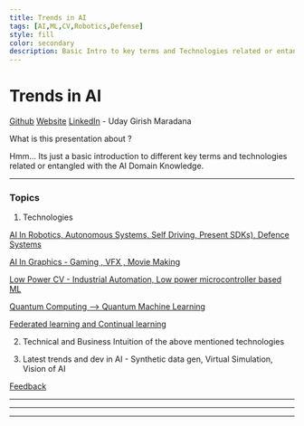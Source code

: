 ```yaml
---
title: Trends in AI
tags: [AI,ML,CV,Robotics,Defense]
style: fill
color: secondary
description: Basic Intro to key terms and Technologies related or entangled with AI domain knowledge.
---
```


# Trends in AI

[Github](https://github.com/udaygirish)           [Website](https://udaygirish.github.io)       [LinkedIn](https://www.linkedin.com/in/udaygirish-maradana/)                                                               - Uday Girish Maradana                                                                                                               

What is this presentation about ?

Hmm... Its just a basic introduction to different key terms and technologies related or entangled with the AI Domain Knowledge.

---

### Topics

1. Technologies 

[AI In Robotics, Autonomous Systems, Self Driving, Present SDKs), Defence Systems](Trends%20in%20AI%204edb2fd53a854f41a96e42fd9f71af78/AI%20In%20Robotics,%20Autonomous%20Systems,%20Self%20Driving,%20%20ac2c23df969f4908a88f2643b05beb04.md)

[AI In Graphics - Gaming , VFX , Movie Making](Trends%20in%20AI%204edb2fd53a854f41a96e42fd9f71af78/AI%20In%20Graphics%20-%20Gaming%20,%20VFX%20,%20Movie%20Making%20b697aac406304434bcfde653624c6649.md)

[Low Power CV - Industrial Automation, Low power microcontroller based ML](Trends%20in%20AI%204edb2fd53a854f41a96e42fd9f71af78/Low%20Power%20CV%20-%20Industrial%20Automation,%20Low%20power%20mi%203dfea7730a8a4a16854eb3f8b27dd425.md)

[Quantum Computing —> Quantum Machine Learning](Trends%20in%20AI%204edb2fd53a854f41a96e42fd9f71af78/Quantum%20Computing%20%E2%80%94%20Quantum%20Machine%20Learning%20af82bd86c5d8467a92bc442ef0d3e7ea.md)

[Federated learning and Continual learning](Trends%20in%20AI%204edb2fd53a854f41a96e42fd9f71af78/Federated%20learning%20and%20Continual%20learning%204a67eea70937471ca5304bbe6c88193a.md)

2. Technical and Business Intuition of the above mentioned technologies

3. Latest trends and dev in AI - Synthetic data gen, Virtual Simulation, Vision of AI

[Feedback](https://forms.gle/1FBVZt7DGSBZ8Yno7)

---

---

---